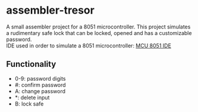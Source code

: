 # assembler-tresor
A small assembler project for a 8051 microcontroller.
This project simulates a rudimentary safe lock that can be locked, opened and has a customizable password.  
IDE used in order to simulate a 8051 microcontroller: [MCU 8051 IDE](https://sourceforge.net/projects/mcu8051ide/)

## Functionality  
- 0-9: password digits  
- \#: confirm password  
- A: change password  
- \*: delete input  
- B: lock safe  
